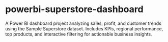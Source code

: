 # powerbi-superstore-dashboard
A Power BI dashboard project analyzing sales, profit, and customer trends using the Sample Superstore dataset. Includes KPIs, regional performance, top products, and interactive filtering for actionable business insights.

